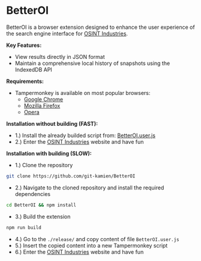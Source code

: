 # BetterOI

BetterOI is a browser extension designed to enhance the user experience of the search engine interface for [OSINT Industries](https://osint.industries/).

**Key Features:**
* View results directly in JSON format
* Maintain a comprehensive local history of snapshots using the IndexedDB API

**Requirements:**
* Tampermonkey is available on most popular browsers:
  - [Google Chrome](https://chrome.google.com/webstore/detail/tampermonkey/dhdgffkkebhmkfjojejmpbldmpobfkfo)
  - [Mozilla Firefox](https://addons.mozilla.org/pl/firefox/addon/tampermonkey/)
  - [Opera](https://addons.opera.com/pl/extensions/details/tampermonkey-beta/)

**Installation without building (FAST):**
* 1.) Install the already builded script from: [BetterOI.user.js](https://github.com/git-kamien/BetterOI/raw/master/release/BetterOI.user.js)
* 2.) Enter the [OSINT Industries](https://osint.industries/) website and have fun

**Installation with building (SLOW):**
* 1.) Clone the repository
```sh
git clone https://github.com/git-kamien/BetterOI
```
* 2.) Navigate to the cloned repository and install the required dependencies
```sh
cd BetterOI && npm install
```
* 3.) Build the extension
```sh
npm run build
```
* 4.) Go to the `./release/` and copy content of file `BetterOI.user.js`
* 5.) Insert the copied content into a new Tampermonkey script
* 6.) Enter the [OSINT Industries](https://osint.industries/) website and have fun
